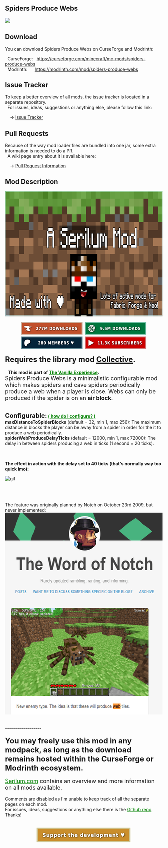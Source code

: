 <h2>Spiders Produce Webs</h2>
<p><a href="https://github.com/Serilum/Spiders-Produce-Webs"><img src="https://serilum.com/assets/data/logo/spiders-produce-webs.png"></a></p><h2>Download</h2>
<p>You can download Spiders Produce Webs on CurseForge and Modrinth:</p><p>&nbsp;&nbsp;CurseForge: &nbsp;&nbsp;<a href="https://curseforge.com/minecraft/mc-mods/spiders-produce-webs">https://curseforge.com/minecraft/mc-mods/spiders-produce-webs</a><br>&nbsp;&nbsp;Modrinth: &nbsp;&nbsp;&nbsp;&nbsp;&nbsp;<a href="https://modrinth.com/mod/spiders-produce-webs">https://modrinth.com/mod/spiders-produce-webs</a></p>
<h2>Issue Tracker</h2>
<p>To keep a better overview of all mods, the issue tracker is located in a separate repository.<br>&nbsp;&nbsp;For issues, ideas, suggestions or anything else, please follow this link:</p>
<p>&nbsp;&nbsp;&nbsp;&nbsp;-> <a href="https://serilum.com/url/issue-tracker">Issue Tracker</a></p>
<h2>Pull Requests</h2>
<p>Because of the way mod loader files are bundled into one jar, some extra information is needed to do a PR.<br>&nbsp;&nbsp;A wiki page entry about it is available here:</p>
<p>&nbsp;&nbsp;&nbsp;&nbsp;-> <a href="https://serilum.com/url/pull-requests">Pull Request Information</a></p>
<h2>Mod Description</h2>
<p style="text-align:center"><a href="https://serilum.com/" rel="nofollow"><img src="https://github.com/Serilum/.cdn/raw/main/description/header/header.png" alt="" width="838" height="400"></a></p>
<p style="text-align:center"><a href="https://curseforge.com/members/serilum/projects" rel="nofollow"><img src="https://raw.githubusercontent.com/Serilum/.data-workflow/main/badges/svg/curseforge.svg" width="200"></a> <a href="https://modrinth.com/user/Serilum" rel="nofollow"><img src="https://raw.githubusercontent.com/Serilum/.data-workflow/main/badges/svg/modrinth.svg" width="200"></a> <a href="https://patreon.com/serilum" rel="nofollow"><img src="https://raw.githubusercontent.com/Serilum/.data-workflow/main/badges/svg/patreon.svg" width="200"></a> <a href="https://youtube.com/@serilum" rel="nofollow"><img src="https://raw.githubusercontent.com/Serilum/.data-workflow/main/badges/svg/youtube.svg" width="200"></a></p>
<p><strong><span style="font-size:24px">Requires the library mod&nbsp;<a style="font-size:24px" href="https://curseforge.com/minecraft/mc-mods/collective" rel="nofollow">Collective</a>.</span></strong><strong>&nbsp;<br><br> &nbsp; &nbsp;This mod is part of <span style="color:#008000"><a style="color:#008000" href="https://curseforge.com/minecraft/modpacks/the-vanilla-experience" rel="nofollow">The Vanilla Experience</a></span>.</strong><br><span style="font-size:18px">Spiders Produce Webs is a minimalistic configurable mod which makes spiders and cave spiders periodically produce a web when a player is close. Webs can only be produced if the spider is on an <strong>air block</strong>.</span><br><br><br><strong><span style="font-size:20px">Configurable:</span> <span style="color:#008000;font-size:14px"><a style="color:#008000" href="https://github.com/Serilum/.information/wiki/how-to-configure-mods" rel="nofollow">(&nbsp;how do I configure?&nbsp;)</a></span><br></strong><strong>maxDistanceToSpiderBlocks</strong>&nbsp;(default = 32, min 1, max 256): The maximum distance in blocks the player can be away from a spider in order for the it to produce a web periodically.<br><strong>spiderWebProduceDelayTicks</strong>&nbsp;(default = 12000, min 1, max 72000): The delay in between spiders producing a web in ticks (1 second = 20 ticks).<br><br><br></p>
<p><strong>The effect in action with the delay set to 40 ticks (that's normally way too quick imo):<br></strong></p>
<div class="spoiler">
<p><picture><img src="https://github.com/Serilum/.cdn/raw/main/projects/spiders-produce-webs/a.gif" alt="gif" width="756" height="472"></picture></p>
</div>
<p>&nbsp;<br><br><br>The feature was originally planned by Notch on October 23rd 2009, but never implemented:<br><picture><img src="https://github.com/Serilum/.cdn/raw/main/projects/spiders-produce-webs/b.png" width="573" height="644"></picture></p>
<p><br>------------------<br><br><span style="font-size:24px"><strong>You may freely use this mod in any modpack, as long as the download remains hosted within the CurseForge or Modrinth ecosystem.</strong></span><br><br><span style="font-size:18px"><a style="font-size:18px;color:#008000" href="https://serilum.com/" rel="nofollow">Serilum.com</a> contains an overview and more information on all mods available.</span><br><br><span style="font-size:14px">Comments are disabled as I'm unable to keep track of all the separate pages on each mod.</span><span style="font-size:14px"><br>For issues, ideas, suggestions or anything else there is the&nbsp;<a style="font-size:14px;color:#008000" href="https://github.com/Serilum/.issue-tracker" rel="nofollow">Github repo</a>. Thanks!</span><span style="font-size:6px"><br><br></span></p>
<p style="text-align:center"><a href="https://serilum.com/donate" rel="nofollow"><img src="https://github.com/Serilum/.cdn/raw/main/description/projects/support.svg" alt="" width="306" height="50"></a></p>